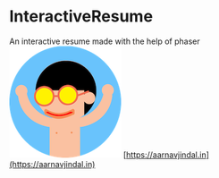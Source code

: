 # InteractiveResume
An interactive resume made with the help of phaser
![Website Logo](https://github.com/devaar100/InteractiveResume/blob/master/logo.png)
[https://aarnavjindal.in](https://aarnavjindal.in)
